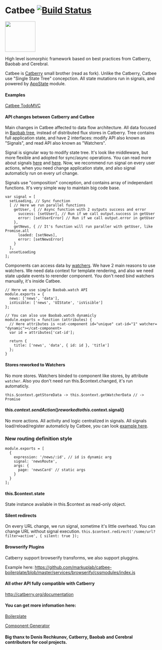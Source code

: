 Catbee [![Build Status](https://travis-ci.org/markuplab/catbee.svg?branch=master)](https://travis-ci.org/markuplab/catbee)
======

<img src="https://raw.githubusercontent.com/markuplab/catbee-todomvc/master/logo.png" width="100" height="100" />

High level isomorphic framework based on best practices from Catberry, Baobab and Cerebral.

Catbee is [Catberry](https://github.com/catberry/catberry) small brother (read as fork). Unlike the Catberry, Catbee use "Single State Tree" concepction.
All state mutations run in signals, and powered by [AppState](https://github.com/markuplab/appstate) module.

#### Examples
[Catbee TodoMVC](https://github.com/markuplab/catbee-todomvc)

#### API changes between Catberry and Catbee

Main changes in Catbee affected to data flow architecture. All data focused in [Baobab tree](https://github.com/Yomguithereal/baobab), instead of distributed flux stores in Catberry. Tree contains full application state, and have 2 interfaces: modify API also known as "Signals", and read API also known as "Watchers". 

Signal is signular way to modify state tree. It's look like middleware, but more flexible and adopted for sync/async operations. You can read more about signals [here](http://cerebraljs.com) and [here](https://github.com/markuplab/appstate). Now, we recommend run signal on every user actions, when you need change application state, and also signal automaticly run on every url change. 

Signals use "composition" conception, and contains array of independant functions. It's very simple way to maintain big code base.

```
var signal = [
  setLoading, // Sync function
  [ // Here we run parallel functions
    getUser, { // Async function with 2 outputs success and error
      success: [setUser], // Run if we call output.success in getUser
      error: [setUserError] // Run if we call output.error in getUser
    },
    getNews, { // It's function will run paraller with getUser, like Promise.all
      loaded: [setNews],
      error: [setNewsError]
    }
  ],
  unsetLoading
];
```

Components can access data by [watchers](https://github.com/Yomguithereal/baobab#specialized-getters). We have 2 main reasons to use watchers. We need data context for template rendering, and also we need state update events to rerender component. You don't need bind watchers manually, it's inside Catbee. 

```
// Here we use simple Baobab.watch API
module.exports = {
  news: ['news', 'data'],
  isVisible: ['news', 'UIState', 'isVisible']
};

// You can also use Baobab.watch dynamicly
module.exports = function (attributes) {
  // Here attributes is <cat-component id="unique" cat-id="1" watcher= "dynamic"></cat-component>
  var id = attributes['cat-id'];
  
  return {
    title: ['news', 'data', { id: id }, 'title']
  };
}
```

#### Stores reworked to Watchers
No more stores. Watchers binded to component like stores, by attribute `watcher`. Also you don't need run this.$context.changed, it's run automaticly. 

`this.$context.getStoreData -> this.$context.getWatcherData // -> Promise`

#### this.$context.sendAction() reworked to this.$context.signal()
No more actions. All activity and logic centralized in signals. All signals load/reload/register automaticly by Catbee, you can look [example here](https://github.com/markuplab/catbee-todomvc/tree/master/signals).

### New routing definition style
```
module.exports = [
  {
    expression: '/news/:id', // id is dynamic arg
    signal: 'newsRoute',
    args: {
      page: 'newsCard' // static args
    }
  }
];
```

#### this.$context.state
State instance available in this.$context as read-only object.

#### Silent redirects
On every URL change, we run signal, sometime it's little overhead. You can change URL without signal execution.
`this.$context.redirect('/some/url?filter=active', { silent: true });`

#### Browserify Plugins
Catberry support browserify transforms, we also support pluggins.

Example here: https://github.com/markuplab/catbee-boilerplate/blob/master/services/browserify/cssmodules/index.js

#### All other API fully compatible with Catberry
http://catberry.org/documentation

#### You can get more infomation here:

[Boilerplate](https://github.com/markuplab/catbee-boilerplate)

[Component Generator](https://github.com/markuplab/generator-catbee)

#### Big thanx to Denis Rechkunov, Catberry, Baobab and Cerebral contributors for cool projects.
